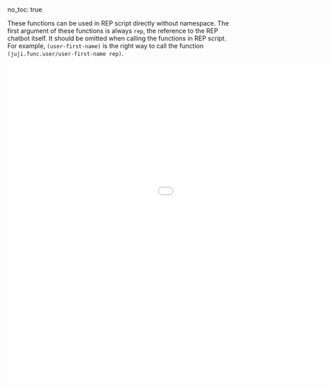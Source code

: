 no_toc: true

These functions can be used in REP script directly without namespace. The first argument of these functions is always `rep`, the reference to the REP chatbot itself. It should be omitted when calling the functions in REP script. For example, `(user-first-name)` is the right way to call the function `(juji.func.user/user-first-name rep)`.

<iframe width="1280" height="720" src="/sys-fun" frameborder="0" allowfullscreen></iframe>
